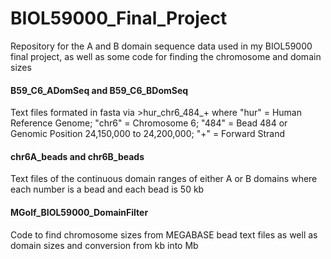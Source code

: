 # BIOL59000_Final_Project
Repository for the A and B domain sequence data used in my BIOL59000 final project, as well as some code for finding the chromosome and domain sizes

#### B59_C6_ADomSeq and B59_C6_BDomSeq
Text files formated in fasta via >hur_chr6_484_+ where "hur" = Human Reference Genome; "chr6" = Chromosome 6; 
"484" = Bead 484 or Genomic Position 24,150,000 to 24,200,000; "+" = Forward Strand

#### chr6A_beads and chr6B_beads
Text files of the continuous domain ranges of either A or B domains where each number is a bead and each bead is 50 kb

#### MGolf_BIOL59000_DomainFilter
Code to find chromosome sizes from MEGABASE bead text files as well as domain sizes and conversion from kb into Mb
